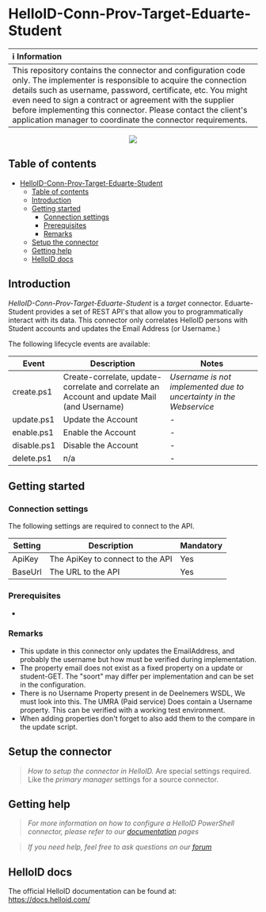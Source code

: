 
# HelloID-Conn-Prov-Target-Eduarte-Student

| :information_source: Information |
|:---------------------------|
| This repository contains the connector and configuration code only. The implementer is responsible to acquire the connection details such as username, password, certificate, etc. You might even need to sign a contract or agreement with the supplier before implementing this connector. Please contact the client's application manager to coordinate the connector requirements. |

<p align="center">
  <img src="https://www.eduarte.nl/wp-content/uploads/2018/06/eduarte-logo.png">
  </p>

## Table of contents

- [HelloID-Conn-Prov-Target-Eduarte-Student](#helloid-conn-prov-target-eduarte-student)
  - [Table of contents](#table-of-contents)
  - [Introduction](#introduction)
  - [Getting started](#getting-started)
    - [Connection settings](#connection-settings)
    - [Prerequisites](#prerequisites)
    - [Remarks](#remarks)
  - [Setup the connector](#setup-the-connector)
  - [Getting help](#getting-help)
  - [HelloID docs](#helloid-docs)

## Introduction

_HelloID-Conn-Prov-Target-Eduarte-Student_ is a _target_ connector. Eduarte-Student provides a set of REST API's that allow you to programmatically interact with its data. This connector only correlates HelloID persons with Student accounts and updates the Email Address (or Username.)

The following lifecycle events are available:

| Event  | Description | Notes |
|---	 |---	|---	|
| create.ps1 | Create-correlate, update-correlate and correlate an Account and update Mail (and Username) |  *Username is not implemented due to uncertainty in the Webservice* |
| update.ps1 | Update the Account | - |
| enable.ps1 | Enable the Account | - |
| disable.ps1 | Disable the Account | - |
| delete.ps1 | n/a | - |

## Getting started

### Connection settings

The following settings are required to connect to the API.

| Setting      | Description                        | Mandatory   |
| ------------ | -----------                        | ----------- |
| ApiKey       | The ApiKey to connect to the API   | Yes         |
| BaseUrl      | The URL to the API                 | Yes         |

### Prerequisites
-

### Remarks
- This update in this connector only updates the EmailAddress, 
and probably the username but how must be verified during implementation.
- The property email does not exist as a fixed property on a update or student-GET. The "soort" may differ per implementation and can be set in the configuration.
- There is no Username Property present in de Deelnemers WSDL, We must look into this. The UMRA (Paid service) Does contain a Username property. This can be verified with a working test environment.
- When adding properties don't forget to also add them to the compare in the update script.

## Setup the connector

> _How to setup the connector in HelloID._ Are special settings required. Like the _primary manager_ settings for a source connector.

## Getting help

> _For more information on how to configure a HelloID PowerShell connector, please refer to our [documentation](https://docs.helloid.com/hc/en-us/articles/360012558020-Configure-a-custom-PowerShell-target-system) pages_

> _If you need help, feel free to ask questions on our [forum](https://forum.helloid.com)_

## HelloID docs

The official HelloID documentation can be found at: https://docs.helloid.com/

